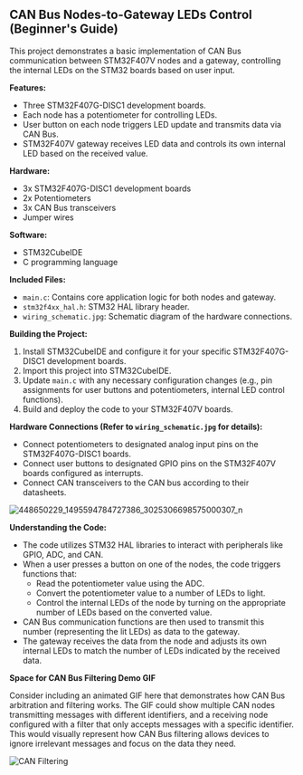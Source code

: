 ## CAN Bus Nodes-to-Gateway LEDs Control (**Beginner's Guide**)

This project demonstrates a basic implementation of CAN Bus communication between STM32F407V nodes and a gateway, controlling the internal LEDs on the STM32 boards based on user input.

**Features:**

* Three STM32F407G-DISC1 development boards.
* Each node has a potentiometer for controlling LEDs.
* User button on each node triggers LED update and transmits data via CAN Bus.
* STM32F407V gateway receives LED data and controls its own internal LED based on the received value.

**Hardware:**

* 3x STM32F407G-DISC1 development boards
* 2x Potentiometers
* 3x CAN Bus transceivers
* Jumper wires

**Software:**

* STM32CubeIDE
* C programming language

**Included Files:**

* `main.c`: Contains core application logic for both nodes and gateway.
* `stm32f4xx_hal.h`: STM32 HAL library header.
* `wiring_schematic.jpg`: Schematic diagram of the hardware connections.

**Building the Project:**

1. Install STM32CubeIDE and configure it for your specific STM32F407G-DISC1 development boards.
2. Import this project into STM32CubeIDE.
3. Update `main.c` with any necessary configuration changes (e.g., pin assignments for user buttons and potentiometers, internal LED control functions).
4. Build and deploy the code to your STM32F407V boards.

**Hardware Connections (Refer to `wiring_schematic.jpg` for details):**

* Connect potentiometers to designated analog input pins on the STM32F407G-DISC1 boards.
* Connect user buttons to designated GPIO pins on the STM32F407V boards configured as interrupts.
* Connect CAN transceivers to the CAN bus according to their datasheets.

![448650229_1495594784727386_3025306698575000307_n](https://github.com/bnina-ayoub/3-Node-CAN-Bus-Project/assets/94785911/b70bdabb-952f-4727-8b7c-27ce9e3d2f05)

**Understanding the Code:**

* The code utilizes STM32 HAL libraries to interact with peripherals like GPIO, ADC, and CAN.
* When a user presses a button on one of the nodes, the code triggers functions that:
    * Read the potentiometer value using the ADC.
    * Convert the potentiometer value to a number of LEDs to light.
    * Control the internal LEDs of the node by turning on the appropriate number of LEDs based on the converted value.
* CAN Bus communication functions are then used to transmit this number (representing the lit LEDs) as data to the gateway.
* The gateway receives the data from the node and adjusts its own internal LEDs to match the number of LEDs indicated by the received data. 

**Space for CAN Bus Filtering Demo GIF**

Consider including an animated GIF here that demonstrates how CAN Bus arbitration and filtering works. The GIF could show multiple CAN nodes transmitting messages with different identifiers, and a receiving node configured with a filter that only accepts messages with a specific identifier. This would visually represent how CAN Bus filtering allows devices to ignore irrelevant messages and focus on the data they need.

![CAN Filtering](https://github.com/bnina-ayoub/3-Node-CAN-Bus-Project/assets/94785911/8969044b-9344-463a-922d-401bfef65bd3)
